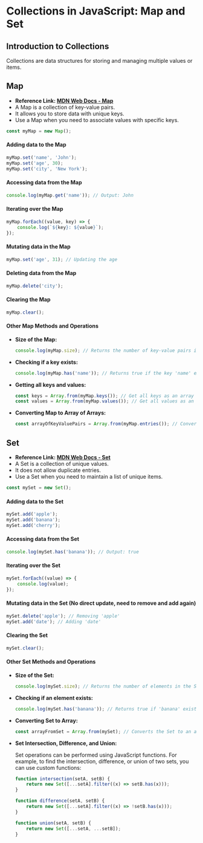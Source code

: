# Collections in JavaScript: Map and Set

## Introduction to Collections

Collections are data structures for storing and managing multiple values or items.

## Map

-   **Reference Link: [MDN Web Docs - Map](https://developer.mozilla.org/en-US/docs/Web/JavaScript/Reference/Global_Objects/Map)**
-   A Map is a collection of key-value pairs.
-   It allows you to store data with unique keys.
-   Use a Map when you need to associate values with specific keys.

```javascript
const myMap = new Map();
```

#### Adding data to the Map

```javascript
myMap.set('name', 'John');
myMap.set('age', 30);
myMap.set('city', 'New York');
```

#### Accessing data from the Map

```javascript
console.log(myMap.get('name')); // Output: John
```

#### Iterating over the Map

```javascript
myMap.forEach((value, key) => {
    console.log(`${key}: ${value}`);
});
```

#### Mutating data in the Map

```javascript
myMap.set('age', 31); // Updating the age
```

#### Deleting data from the Map

```javascript
myMap.delete('city');
```

#### Clearing the Map

```javascript
myMap.clear();
```

#### Other Map Methods and Operations

-   **Size of the Map:**

    ```javascript
    console.log(myMap.size); // Returns the number of key-value pairs in the Map
    ```

-   **Checking if a key exists:**

    ```javascript
    console.log(myMap.has('name')); // Returns true if the key 'name' exists in the Map
    ```

-   **Getting all keys and values:**

    ```javascript
    const keys = Array.from(myMap.keys()); // Get all keys as an array
    const values = Array.from(myMap.values()); // Get all values as an array
    ```

-   **Converting Map to Array of Arrays:**

    ```javascript
    const arrayOfKeyValuePairs = Array.from(myMap.entries()); // Converts the Map to an array of key-value pairs
    ```

## Set

-   **Reference Link: [MDN Web Docs - Set](https://developer.mozilla.org/en-US/docs/Web/JavaScript/Reference/Global_Objects/Set)**
-   A Set is a collection of unique values.
-   It does not allow duplicate entries.
-   Use a Set when you need to maintain a list of unique items.

```javascript
const mySet = new Set();
```

#### Adding data to the Set

```javascript
mySet.add('apple');
mySet.add('banana');
mySet.add('cherry');
```

#### Accessing data from the Set

```javascript
console.log(mySet.has('banana')); // Output: true
```

#### Iterating over the Set

```javascript
mySet.forEach((value) => {
    console.log(value);
});
```

#### Mutating data in the Set (No direct update, need to remove and add again)

```javascript
mySet.delete('apple'); // Removing 'apple'
mySet.add('date'); // Adding 'date'
```

#### Clearing the Set

```javascript
mySet.clear();
```

#### Other Set Methods and Operations

-   **Size of the Set:**

    ```javascript
    console.log(mySet.size); // Returns the number of elements in the Set
    ```

-   **Checking if an element exists:**

    ```javascript
    console.log(mySet.has('banana')); // Returns true if 'banana' exists in the Set
    ```

-   **Converting Set to Array:**

    ```javascript
    const arrayFromSet = Array.from(mySet); // Converts the Set to an array
    ```

-   **Set Intersection, Difference, and Union:**

    Set operations can be performed using JavaScript functions. For example, to find the intersection, difference, or union of two sets, you can use custom functions:

    ```javascript
    function intersection(setA, setB) {
        return new Set([...setA].filter((x) => setB.has(x)));
    }

    function difference(setA, setB) {
        return new Set([...setA].filter((x) => !setB.has(x)));
    }

    function union(setA, setB) {
        return new Set([...setA, ...setB]);
    }
    ```

